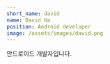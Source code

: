 ```yaml
---
short_name: david
name: David Ha
position: Android developer
image: /assets/images/david.png
---
```

안드로이드 개발자입니다.
